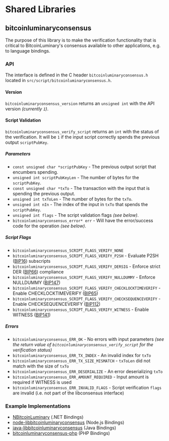Shared Libraries
================

## bitcoinluminaryconsensus

The purpose of this library is to make the verification functionality that is critical to BitcoinLuminary's consensus available to other applications, e.g. to language bindings.

### API

The interface is defined in the C header `bitcoinluminaryconsensus.h` located in `src/script/bitcoinluminaryconsensus.h`.

#### Version

`bitcoinluminaryconsensus_version` returns an `unsigned int` with the API version *(currently `1`)*.

#### Script Validation

`bitcoinluminaryconsensus_verify_script` returns an `int` with the status of the verification. It will be `1` if the input script correctly spends the previous output `scriptPubKey`.

##### Parameters
- `const unsigned char *scriptPubKey` - The previous output script that encumbers spending.
- `unsigned int scriptPubKeyLen` - The number of bytes for the `scriptPubKey`.
- `const unsigned char *txTo` - The transaction with the input that is spending the previous output.
- `unsigned int txToLen` - The number of bytes for the `txTo`.
- `unsigned int nIn` - The index of the input in `txTo` that spends the `scriptPubKey`.
- `unsigned int flags` - The script validation flags *(see below)*.
- `bitcoinluminaryconsensus_error* err` - Will have the error/success code for the operation *(see below)*.

##### Script Flags
- `bitcoinluminaryconsensus_SCRIPT_FLAGS_VERIFY_NONE`
- `bitcoinluminaryconsensus_SCRIPT_FLAGS_VERIFY_P2SH` - Evaluate P2SH ([BIP16](https://github.com/bitcoinluminary/bips/blob/master/bip-0016.mediawiki)) subscripts
- `bitcoinluminaryconsensus_SCRIPT_FLAGS_VERIFY_DERSIG` - Enforce strict DER ([BIP66](https://github.com/bitcoinluminary/bips/blob/master/bip-0066.mediawiki)) compliance
- `bitcoinluminaryconsensus_SCRIPT_FLAGS_VERIFY_NULLDUMMY` - Enforce NULLDUMMY ([BIP147](https://github.com/bitcoinluminary/bips/blob/master/bip-0147.mediawiki))
- `bitcoinluminaryconsensus_SCRIPT_FLAGS_VERIFY_CHECKLOCKTIMEVERIFY` - Enable CHECKLOCKTIMEVERIFY ([BIP65](https://github.com/bitcoinluminary/bips/blob/master/bip-0065.mediawiki))
- `bitcoinluminaryconsensus_SCRIPT_FLAGS_VERIFY_CHECKSEQUENCEVERIFY` - Enable CHECKSEQUENCEVERIFY ([BIP112](https://github.com/bitcoinluminary/bips/blob/master/bip-0112.mediawiki))
- `bitcoinluminaryconsensus_SCRIPT_FLAGS_VERIFY_WITNESS` - Enable WITNESS ([BIP141](https://github.com/bitcoinluminary/bips/blob/master/bip-0141.mediawiki))

##### Errors
- `bitcoinluminaryconsensus_ERR_OK` - No errors with input parameters *(see the return value of `bitcoinluminaryconsensus_verify_script` for the verification status)*
- `bitcoinluminaryconsensus_ERR_TX_INDEX` - An invalid index for `txTo`
- `bitcoinluminaryconsensus_ERR_TX_SIZE_MISMATCH` - `txToLen` did not match with the size of `txTo`
- `bitcoinluminaryconsensus_ERR_DESERIALIZE` - An error deserializing `txTo`
- `bitcoinluminaryconsensus_ERR_AMOUNT_REQUIRED` - Input amount is required if WITNESS is used
- `bitcoinluminaryconsensus_ERR_INVALID_FLAGS` - Script verification `flags` are invalid (i.e. not part of the libconsensus interface)

### Example Implementations
- [NBitcoinLuminary](https://github.com/MetacoSA/NBitcoinLuminary/blob/5e1055cd7c4186dee4227c344af8892aea54faec/NBitcoinLuminary/Script.cs#L979-#L1031) (.NET Bindings)
- [node-libbitcoinluminaryconsensus](https://github.com/bitpay/node-libbitcoinluminaryconsensus) (Node.js Bindings)
- [java-libbitcoinluminaryconsensus](https://github.com/dexX7/java-libbitcoinluminaryconsensus) (Java Bindings)
- [bitcoinluminaryconsensus-php](https://github.com/Bit-Wasp/bitcoinluminaryconsensus-php) (PHP Bindings)
